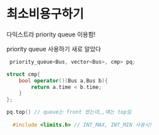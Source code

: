 # 최소비용구하기

다익스트라 priority queue 이용함!

priority queue 사용하기 새로 알았다 

~~~c++
 priority_queue<Bus, vector<Bus>, cmp> pq;

struct cmp{
    bool operator()(Bus a,Bus b){
        return a.time < b.time;
    }
};

pq.top() // queue는 front 썼는데,,얘는 top임
  
  #include <limits.h> // INT_MAX, INT_MIN 사용시! 
~~~



